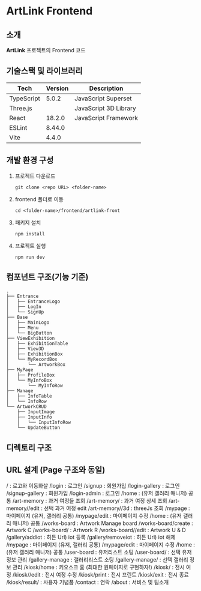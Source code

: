 # ArtLink Frontend

<!-- 필수 항목 -->

## 소개

**ArtLink** 프로젝트의 Frontend 코드

<!-- 필수 항목 -->

## 기술스택 및 라이브러리

| Tech       | Version | Description           |
| ---------- | ------- | --------------------- |
| TypeScript | 5.0.2   | JavaScript Superset   |
| Three.js   |         | JavaScript 3D Library |
| React      | 18.2.0  | JavaScript Framework  |
| ESLint     | 8.44.0  |                       |
| Vite       | 4.4.0   |                       |

<!-- 필수 항목 -->

## 개발 환경 구성

1. 프로젝트 다운로드

   ```
   git clone <repo URL> <folder-name>
   ```

2. frontend 폴더로 이동

   ```
   cd <folder-name>/frontend/artlink-front
   ```

3. 패키지 설치

   ```
   npm install
   ```

4. 프로젝트 실행
   ```
   npm run dev
   ```

## 컴포넌트 구조(기능 기준)

```
.
├── Entrance
│   ├── EntranceLogo
│   ├── LogIn
│   └── SignUp
├── Base
│   ├── MainLogo
│   ├── Menu
│   └── BigButton
├── ViewExhibition
│   ├── ExhibitionTable
│   ├── View3D
│   ├── ExhibitionBox
│   └── MyRecordBox
│       └── ArtworkBox
├── MyPage
│   ├── ProfileBox
│   └── MyInfoBox
│       └── MyInfoRow
├── Manage
│   ├── InfoTable
│   └── InfoRow
└── ArtworkCRUD
    ├── InputImage
    ├── InputInfo
    │   └── InputInfoRow
    └── UpdateButton
```

<!--
# Entrance
## EntranceLogo
## LogIn
## SignUp

# Base
## MainLogo
## Menu
## BigButton

# ViewExhibition
## ExhibitionTable
## View3D
## ExhibitionBox
## MyRecordBox
### ArtworkBox

# MyPage
## ProfileBox
## MyInfoBox
### MyInfoRow

# Manage
## InfoTable
## InfoRow

# ArtworkCRUD
## InputImage
## InputInfo
### InputInfoRow
## UpdateButton
-->

## 디렉토리 구조

## URL 설계 (Page 구조와 동일)

<Service start>
/ : 로고와 이동화살
/login : 로그인
/signup : 회원가입
/login-gallery : 로그인
/signup-gallery : 회원가입
/login-admin : 로그인

<User>
/home : (유저 갤러리 매니저) 공통 
/art-memory : 과거 여정들 조회
/art-memory/<pk> : 과거 여정 상세 조회
/art-memory/<pk>/edit : 선택 과거 여정 edit
/art-memory/<pk>/3d : threeJs 조회 
/mypage : 마이페이지 (유저, 갤러리 공통)
/mypage/edit : 마이페이지 수정

<Gallery>
/home : (유저 갤러리 매니저) 공통
/works-board : Artwork Manage board
/works-board/create : Artwork C
/works-board/<pk> : Artwork R
/works-board/<pk>/edit : Artwork U & D
/gallery/addiot : 히든 Url) iot 등록
/gallery/removeiot : 히든 Url) iot 해제
/mypage : 마이페이지 (유저, 갤러리 공통)
/mypage/edit : 마이페이지 수정

<Manager>
/home : (유저 갤러리 매니저) 공통 
/user-board : 유저리스트 소팅
/user-board/<pk> : 선택 유저 정보 관리
/gallery-manage : 갤러리리스트 소팅
/gallery-manage/<pk> : 선택 갤러리 정보 관리

<Kiosk>
/kiosk/home : 키오스크 홈 (최대한 원페이지로 구현하자!)
/kiosk/<pk> : 전시 여정
/kiosk/<pk>/edit : 전시 여정 수정
/kiosk/print : 전시 프린트
/kiosk/exit : 전시 종료
/kiosk/result/<pk> : 사용자 기념품

<Other>
/contact : 연락
/about : 서비스 및 팀소개
